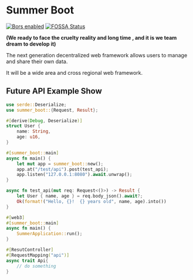 # Summer Boot

<a href="https://app.bors.tech/repositories/45710"><img src="https://bors.tech/images/badge_small.svg" alt="Bors enabled"></a>
[![FOSSA Status](https://app.fossa.com/api/projects/git%2Bgithub.com%2Fsummer-os%2Fsummer-boot.svg?type=shield)](https://app.fossa.com/projects/git%2Bgithub.com%2Fsummer-os%2Fsummer-boot?ref=badge_shield)

**(We ready to face the cruelty reality and long time , and it is we team dream to develop it)**

The next generation decentralized web framework allows users to manage and share their own data. 

It will be a wide area and cross regional web framework.


## Future API Example Show

```rust
use serde::Deserialize;
use summer_boot::{Request, Result};

#[derive(Debug, Deserialize)]
struct User {
    name: String,
    age: u16,
}

#[summer_boot::main]
async fn main() {
    let mut app = summer_boot::new();
    app.at("/test/api").post(test_api);
    app.listen("127.0.0.1:8080").await.unwrap();
}

async fn test_api(mut req: Request<()>) -> Result {
    let User { name, age } = req.body_json().await?;
    Ok(format!("Hello, {}!  {} years old", name, age).into())
}
```

```rust
#[web3]
#[summer_boot::main]
async fn main() {
    SummerApplication::run();
}
```

```rust
#[ResutController]
#[RequestMapping("api")]
async trait Api{
    // do something
}
```
